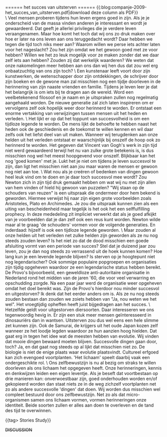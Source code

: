 ====== het succes van uitsterven ======
{{:blog:companje-2009-het_succes_van_uitsterven.pdf|download deze column als PDF}}  
\\
Veel mensen proberen tijdens hun leven ergens goed in zijn. Als je je onderscheid van de massa vinden anderen je interessant en wordt je gewaardeerd. Dat geeft je allerlei privileges die je verdere leven veraangenamen. Maar hoe komt het toch dat wij ons zo druk maken over hoe er later na ons leven aan ons teruggedacht wordt? Daar hebben we tegen die tijd toch niks meer aan? Waarom willen we perse iets achter laten voor het nageslacht? Zou het zijn omdat we het gewoon goed met ze voor hebben? Willen we het zo leuk mogelijk voor ze maken zonder dat we daar zelf iets aan hebben? Zouden zij dat werkelijk waarderen? We weten dat onze nakomelingen meer hebben aan ons dan wij hen dus dat zou wel erg onbaatzuchtig van ons zijn toch?
\\
Een kunstenaar leeft voort door zijn kunstwerken, de wetenschapper door zijn ontdekkingen, de schrijver door zijn boeken en de gewone man zal misschien nog een tijdje doorleven in de herinnering van zijn naaste vrienden en familie. Tijdens je leven leer je dat het belangrijk is om iets bij te dragen aan de wereld. Word een veelbetekenend filosoof en je naam en je uitspraken zullen nog regelmatig aangehaald worden. De nieuwe generatie zal zich laten inspireren om er vervolgens zelf ook hopelijk weer door herinnerd te worden. Er ontstaat een enorme vertakking van verwijzingen tussen mensen uit het heden en verleden. 
\\
Het lijkt er op dat het toppunt van succesvolheid is om een tijdloze legende te worden. De mens lijkt de behoefte te hebben naast het heden ook de geschiedenis en de toekomst te willen kennen en wil daar zelfs ook het liefst deel van uit maken. Wanneer wij terugdenken aan onze helden uit het verleden ontstaat er waarschijnlijk bij onszelf de hoop ook zo herinnerd te worden. Het gegeven dat Vincent van Gogh's werk in zijn tijd niet werd gewaardeerd terwijl het nu van zulke grote betekenis is, is dus misschien nog wel het meest hoopgevend voor onszelf. Blijkbaar kan het nog 'goed komen' met je. Lukt het je niet om tijdens je leven succesvol te zijn, dan ligt het misschien niet aan jou maar waren de mensen er gewoon nog niet aan toe.
\\
Wat nou als je creëren of bedenken van dingen gewoon heel leuk vind om te doen en je daar toch succesvol mee wordt? Zou Newton zich in zijn tijd druk gemaakt hebben om wat wij nu met zijn allen van hem vinden of hield hij gewoon van puzzelen? "Wij staan op de schouders van reuzen" is een uitspraak die ondermeer door hem bekend is geworden. Hiermee verwijst hij naar zijn eigen grote voorbeelden zoals Aristoteles, Plato en Archimedes. Je zou die uitspraak kunnen zien als een uiting van bescheidenheid maar tegelijk is het ook het een selffulfilling prophecy. In deze mededeling zit impliciet verwerkt dat als je goed afkijkt van je voorbeelden dat je dan zelf ook een reus kunt worden. Newton wilde maar al te graag 'de schouders' vormen voor de volgende generaties. En inderdaad: hijzelf is ook een tijdloze legende geworden.
\\
Maar zouden al onze helden uit het verleden net zulke helden zijn geworden als ze nu nog steeds zouden leven? Is het niet zo dat de dood misschien een goede afsluiting vormt van een periode van succes? Stel dat je duizend jaar zou leven, zou je dan nog steeds zo verrassend uit de hoek kunnen komen? Hoe lang kun je een levende legende blijven? Is sterven op je hoogtepunt niet nog legendarischer? Ook sommige populaire popgroepen en organisaties zijn tijdig opgeheven waardoor ze een legendarische status hebben bereikt. De Provo's bijvoorbeeld, een geweldloze anti-autoritaire organisatie in Nederland rond het midden van de jaren '60, die voor veel verwarring en opschudding zorgde. Na een paar jaar werd de organisatie weer opgeheven omdat het doel bereikt was. Zijn de Provo's hierdoor nou minder succesvol en uitgestorven? Ik denk dat het eerder anders om is. Als ze nu nog steeds zouden bestaan dan zouden we zoiets hebben van "Ja, nou weten we het wel". Het vroegtijdig opheffen heeft juist bijgedragen aan het succes.
\\
Hetzelfde geldt voor uitgestorven diersoorten. Daar interesseren we ons tegenwoordig hevig in. Er zijn een stuk meer mensen geïnteresseerd in dinosauriërs dan in wantsen. Uitsterven zou dus wel eens een hele slimme zet kunnen zijn. Ook de Samurai, de krijgers uit het oude Japan kozen zelf wanneer ze het loodje legden waardoor ze hun aanzien hoog hielden. Dat gaat erg in tegen het idee wat de meesten hebben van evolutie. Wij vinden dat mooie dingen bewaard moeten blijven. Succesvolle dingen gaan door, toch? Ja, en dat gaat nog steeds op al lijkt dat misschien niet zo. De biologie is niet de enige plaats waar evolutie plaatsvindt. Cultureel erfgoed kan zich evengoed voortplanten. 'Het lichaam' speelt daarbij vaak een ondergeschikte rol.
\\
Ons zelfbewustzijn is nu al bezig om straks te willen doorleven als ons lichaam het opgegeven heeft. Onze herinneringen, kennis en denkwijzen leiden een eigen leventje. Als je beseft dat voortbestaan op drie manieren kan: onverwoestbaar zijn, goed onderhouden worden en/of gekopieerd worden dan staat niets ze in de weg zichzelf voortplanten net zo als andere succesvolle 'dingen' dat doen. Wij worden dus misschien wel compleet bestuurd door ons zelfbewustzijn. Net zo als dat micro-organismen samen ons lichaam vormen, vormen herinneringen onze identiteit. Beide soorten zullen er alles aan doen te overleven en de tand des tijd te overwinnen.

{{tag> Stories  Study}}


~~DISCUSSION~~
